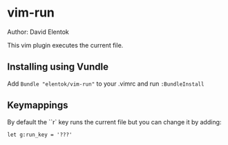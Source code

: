 vim-run
=====================

Author: David Elentok


This vim plugin executes the current file.

Installing using Vundle
-----------------------
Add `Bundle "elentok/vim-run"` to your .vimrc and run `:BundleInstall`

Keymappings
-----------

By default the ``r` key runs the current file but you can change it by adding:

`let g:run_key = '???'`

